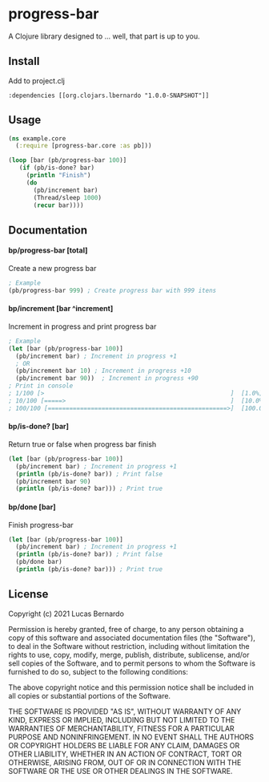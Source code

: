 # progress-bar

A Clojure library designed to ... well, that part is up to you.

## Install
Add to project.clj
```
:dependencies [[org.clojars.lbernardo "1.0.0-SNAPSHOT"]]
```

## Usage

````clojure
(ns example.core
  (:require [progress-bar.core :as pb]))

(loop [bar (pb/progress-bar 100)]
   (if (pb/is-done? bar)
     (println "Finish")
     (do
       (pb/increment bar)
       (Thread/sleep 1000)
       (recur bar))))
````

## Documentation

#### bp/progress-bar [total]
Create a new progress bar
```clojure
; Example
(pb/progress-bar 999) ; Create progress bar with 999 itens
```

#### bp/increment [bar ^increment]
Increment in progress and print progress bar
```clojure
; Example
(let [bar (pb/progress-bar 100)]
  (pb/increment bar) ; Increment in progress +1
  ; OR
  (pb/increment bar 10) ; Increment in progress +10
  (pb/increment bar 90))  ; Increment in progress +90
; Print in console
; 1/100 [>                                                    ]  [1.0%]
; 10/100 [=====>                                              ]  [10.0%]
; 100/100 [==================================================>]  [100.0%]
```


#### bp/is-done? [bar]
Return true or false when progress bar finish
```clojure
(let [bar (pb/progress-bar 100)]
  (pb/increment bar) ; Increment in progress +1
  (println (pb/is-done? bar)) ; Print false
  (pb/increment bar 90)
  (println (pb/is-done? bar))) ; Print true
```


#### bp/done [bar]
Finish progress-bar
````clojure
(let [bar (pb/progress-bar 100)]
  (pb/increment bar) ; Increment in progress +1
  (println (pb/is-done? bar)) ; Print false
  (pb/done bar)
  (println (pb/is-done? bar))) ; Print true
````

## License

Copyright (c) 2021 Lucas Bernardo

Permission is hereby granted, free of charge, to any person obtaining
a copy of this software and associated documentation files (the
"Software"), to deal in the Software without restriction, including
without limitation the rights to use, copy, modify, merge, publish,
distribute, sublicense, and/or sell copies of the Software, and to
permit persons to whom the Software is furnished to do so, subject to
the following conditions:

The above copyright notice and this permission notice shall be
included in all copies or substantial portions of the Software.

THE SOFTWARE IS PROVIDED "AS IS", WITHOUT WARRANTY OF ANY KIND,
EXPRESS OR IMPLIED, INCLUDING BUT NOT LIMITED TO THE WARRANTIES OF
MERCHANTABILITY, FITNESS FOR A PARTICULAR PURPOSE AND
NONINFRINGEMENT. IN NO EVENT SHALL THE AUTHORS OR COPYRIGHT HOLDERS BE
LIABLE FOR ANY CLAIM, DAMAGES OR OTHER LIABILITY, WHETHER IN AN ACTION
OF CONTRACT, TORT OR OTHERWISE, ARISING FROM, OUT OF OR IN CONNECTION
WITH THE SOFTWARE OR THE USE OR OTHER DEALINGS IN THE SOFTWARE.
